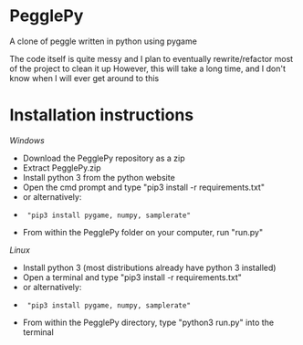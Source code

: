 # PegglePy
A clone of peggle written in python using pygame

The code itself is quite messy and I plan to eventually rewrite/refactor most of the project to clean it up
However, this will take a long time, and I don't know when I will ever get around to this

# Installation instructions
*Windows*
 - Download the PegglePy repository as a zip
 - Extract PegglePy.zip
 - Install python 3 from the python website
 - Open the cmd prompt and type "pip3 install -r requirements.txt" 
 - or alternatively:
 -      "pip3 install pygame, numpy, samplerate"
 - From within the PegglePy folder on your computer, run "run.py"

*Linux*
- Install python 3 (most distributions already have python 3 installed)
- Open a terminal and type "pip3 install -r requirements.txt" 
- or alternatively:
-      "pip3 install pygame, numpy, samplerate"
- From within the PegglePy directory, type "python3 run.py" into the terminal
